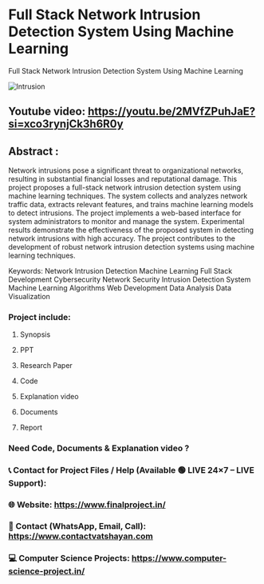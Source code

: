 # Full Stack Network Intrusion Detection System Using Machine Learning

Full Stack Network Intrusion Detection System Using Machine Learning

![Intrusion](https://github.com/user-attachments/assets/a312e511-c9e7-4096-aea1-b5e57f67757c)

## Youtube video: https://youtu.be/2MVfZPuhJaE?si=xco3rynjCk3h6R0y

## Abstract :

Network intrusions pose a significant threat to organizational networks, resulting in substantial financial losses and reputational damage. This project proposes a full-stack network intrusion detection system using machine learning techniques. The system collects and analyzes network traffic data, extracts relevant features, and trains machine learning models to detect intrusions. The project implements a web-based interface for system administrators to monitor and manage the system. Experimental results demonstrate the effectiveness of the proposed system in detecting network intrusions with high accuracy. The project contributes to the development of robust network intrusion detection systems using machine learning techniques.

Keywords: Network Intrusion Detection Machine Learning Full Stack Development Cybersecurity Network Security Intrusion Detection System Machine Learning Algorithms Web Development Data Analysis Data Visualization

### Project include: 

1. Synopsis

2. PPT

3. Research Paper


4. Code

5. Explanation video

6. Documents

7. Report

### Need Code, Documents & Explanation video ? 

### 📞 Contact for Project Files / Help (Available 🟢 LIVE 24×7 – LIVE Support):

### 🌐 Website: https://www.finalproject.in/

### 📲 Contact (WhatsApp, Email, Call): https://www.contactvatshayan.com

### 💻 Computer Science Projects: https://www.computer-science-project.in/
